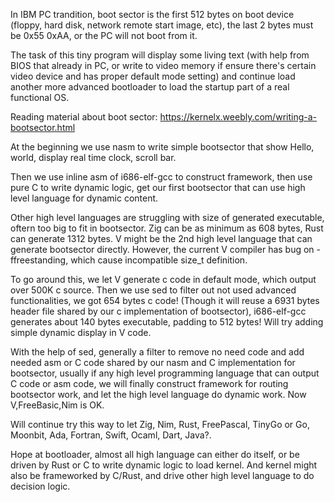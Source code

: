 
In IBM PC trandition, boot sector is the first 512 bytes on boot device (floppy, hard disk, network remote start image, etc), the last 2 bytes must be 0x55 0xAA, or the PC will not boot from it.

The task of this tiny program will display some living text (with help from BIOS that already in PC, or write to video memory if ensure there's certain video device and has proper default mode setting) and continue load another more advanced bootloader to load the startup part of a real functional OS.

Reading material about boot sector:
https://kernelx.weebly.com/writing-a-bootsector.html

At the beginning we use nasm to write simple bootsector that show Hello, world, display real time clock, scroll bar.

Then we use inline asm of i686-elf-gcc to construct framework, then use pure C to write dynamic logic, get our first bootsector that can use high level language for dynamic content.

Other high level languages are struggling with size of generated executable, oftern too big to fit in bootsector. Zig can be as minimum as 608 bytes, Rust can generate 1312 bytes.
V might be the 2nd high level language that can generate bootsector directly. However, the current V compiler has bug on -ffreestanding, which cause incompatible size_t definition.

To go around this, we let V generate c code in default mode, which output over 500K c source. Then we use sed to filter out not used advanced functionalities, we got 654 bytes c code! (Though it will reuse a 6931 bytes header file shared by our c implementation of bootsector), i686-elf-gcc generates about 140 bytes executable, padding to 512 bytes! Will try adding simple dynamic display in V code.

With the help of sed, generally a filter to remove no need code and add needed asm or C code shared by our nasm and C implementation for bootsector, usually if any high level programming language that can output C code or asm code, we will finally construct framework for routing bootsector work, and let the high level language do dynamic work. Now V,FreeBasic,Nim is OK.

Will continue try this way to let Zig, Nim, Rust, FreePascal, TinyGo or Go, Moonbit, Ada, Fortran, Swift, Ocaml, Dart, Java?.

Hope at bootloader, almost all high language can either do itself, or be driven by Rust or C to write dynamic logic to load kernel. And kernel might also be frameworked by C/Rust, and drive other high level language to do decision logic.
